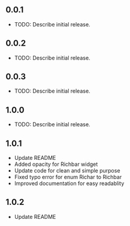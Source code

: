 ## 0.0.1

* TODO: Describe initial release.

## 0.0.2

* TODO: Describe initial release.

## 0.0.3

* TODO: Describe initial release.

## 1.0.0

* TODO: Describe initial release.

## 1.0.1
* Update README
* Added opacity for Richbar widget
* Update code for clean and simple purpose
* Fixed typo error for enum Richar to Richbar
* Improved documentation for easy readablity

## 1.0.2
* Update README




